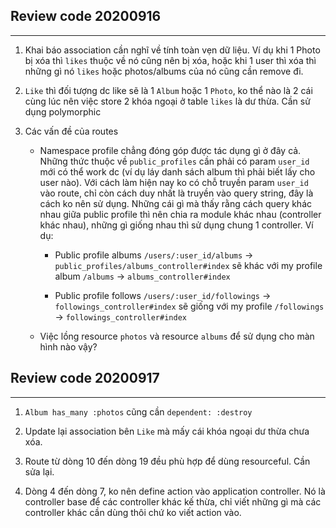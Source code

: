 ## Review code 20200916
---

1. Khai báo association cần nghĩ về tính toàn vẹn dữ liệu. Ví dụ khi 1 Photo bị xóa thì `likes` thuộc về nó cũng nên bị xóa, hoặc khi 1 user thì xóa thì những gì nó `likes` hoặc photos/albums của nó cũng cần remove đi.

2. `Like` thì đối tượng dc like sẽ là 1 `Album` hoặc 1 `Photo`, ko thể nào là 2 cái cùng lúc nên việc store 2 khóa ngoại ở table `likes` là dư thừa. Cần sử dụng polymorphic

3. Các vấn đề của routes

    - Namespace profile chẳng đóng góp được tác dụng gì ở đây cả. Những thức thuộc về `public_profiles` cần phải có param `user_id` mới có thể work dc (ví dụ láy danh sách album thì phải biết lấy cho user nào). Với cách làm hiện nay ko có chỗ truyền param `user_id` vào route, chỉ còn cách duy nhất là truyền vào query string, đây là cách ko nên sử dụng. Những cái gì mà thấy rằng cách query khác nhau giữa public profile thì nên chia ra module khác nhau (controller khác nhau), những gì giống nhau thì sử dụng chung 1 controller. Ví dụ:

        + Public profile albums `/users/:user_id/albums` -> `public_profiles/albums_controller#index` sẽ khác với my profile album `/albums` -> `albums_controller#index`

        + Public profile follows  `/users/:user_id/followings` -> `followings_controller#index` sẽ giống với my profile `/followings` -> `followings_controller#index`

    - Việc lồng resource `photos` và resource `albums` để sử dụng cho màn hình nào vậy?     


## Review code 20200917
---

1. `Album has_many :photos` cũng cần `dependent: :destroy`

2. Update lại association bên `Like` mà mấy cái khóa ngoại dư thừa chưa xóa.

3. Route từ dòng 10 đến dòng 19 đều phù hợp để dùng resourceful. Cần sửa lại.

4. Dòng 4 đến dòng 7, ko nên define action vào application controller. Nó là controller base để các controller khác kế thừa, chỉ viết những gì mà các controller khác cần dùng thôi chứ ko viết action vào.
